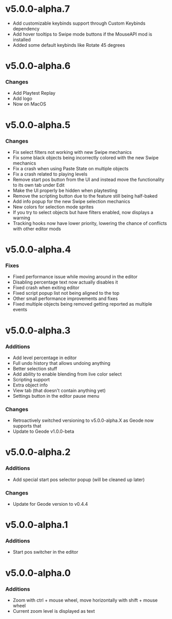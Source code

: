 # v5.0.0-alpha.7

 - Add customizable keybinds support through Custom Keybinds dependency
 - Add hover tooltips to Swipe mode buttons if the MouseAPI mod is installed
 - Added some default keybinds like Rotate 45 degrees

# v5.0.0-alpha.6

### Changes
 - Add Playtest Replay
 - Add logo
 - Now on MacOS

# v5.0.0-alpha.5

### Changes
 - Fix select filters not working with new Swipe mechanics
 - Fix some black objects being incorrectly colored with the new Swipe mechanics
 - Fix a crash when using Paste State on multiple objects
 - Fix a crash related to playing levels
 - Remove start pos button from the UI and instead move the functionality to its own tab under Edit
 - Make the UI properly be hidden when playtesting
 - Remove the scripting button due to the feature still being half-baked
 - Add info popup for the new Swipe selection mechanics
 - New colors for selection mode sprites
 - If you try to select objects but have filters enabled, now displays a warning
 - Tracking hooks now have lower priority, lowering the chance of conflicts with other editor mods

# v5.0.0-alpha.4

### Fixes
 - Fixed performance issue while moving around in the editor
 - Disabling percentage text now actually disables it
 - Fixed crash when exiting editor
 - Fixed script popup list not being aligned to the top
 - Other small performance improvements and fixes
 - Fixed multiple objects being removed getting reported as multiple events

# v5.0.0-alpha.3

### Additions
 - Add level percentage in editor
 - Full undo history that allows undoing anything
 - Better selection stuff
 - Add ability to enable blending from live color select
 - Scripting support
 - Extra object info
 - View tab (that doesn't contain anything yet)
 - Settings button in the editor pause menu

### Changes
 - Retroactively switched versioning to v5.0.0-alpha.X as Geode now supports that
 - Update to Geode v1.0.0-beta

# v5.0.0-alpha.2

### Additions
 - Add special start pos selector popup (will be cleaned up later)

### Changes
 - Update for Geode version to v0.4.4

# v5.0.0-alpha.1

### Additions
 - Start pos switcher in the editor

# v5.0.0-alpha.0

### Additions
 - Zoom with ctrl + mouse wheel, move horizontally with shift + mouse wheel
 - Current zoom level is displayed as text
